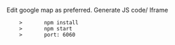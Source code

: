 

Edit google map as preferred. Generate JS code/ Iframe



```
	>		npm install
	>		npm start
	>		port: 6060

```
